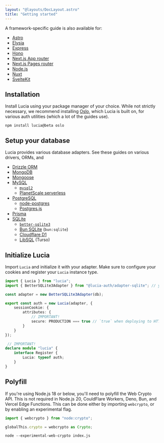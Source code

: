 ```yaml
---
layout: "@layouts/DocLayout.astro"
title: "Getting started"
---
```


A framework-specific guide is also available for:

- [Astro]()
- [Elysia]()
- [Express]()
- [Hono]()
- [Next.js App router]()
- [Next.js Pages router]()
- [Node.js]()
- [Nuxt]()
- [SvelteKit]()

## Installation

Install Lucia using your package manager of your choice. While not strictly necessary, we recommend installing [Oslo](https://oslo.js.org), which Lucia is built on, for various auth utilities (which a lot of the guides use).

```
npm install lucia@beta oslo
```

## Setup your database

Lucia provides various database adapters. See these guides on various drivers, ORMs, and 

- [Drizzle ORM]()
- [MongoDB]()
- [Mongoose]()
- [MySQL]()
    - [`mysql2`]()
    - [PlanetScale serverless]()
- [PostgreSQL]()
    - [node-postgres]()
    - [Postgres.js]()
- [Prisma]()
- [SQLite]()
    - [`better-sqlite3`]()
    - [Bun SQLite]() (`bun:sqlite`)
    - [Cloudflare D1]()
    - [LibSQL]() (Turso)

## Initialize Lucia

Import `Lucia` and initialize it with your adapter. Make sure to configure your cookies and register your `Lucia` instance type. 

```ts
import { Lucia } from "lucia";
import { BetterSQLite3Adapter } from "@lucia-auth/adapter-sqlite"; // your adapter

const adapter = new BetterSQLite3Adapter(db);

export const auth = new Lucia(adapter, {
	sessionCookie: {
		attributes: {
            // IMPORTANT!
			secure: PRODUCTION === true // `true` when deploying to HTTPS (production)
		}
	}
});

 // IMPORTANT!
declare module "lucia" {
	interface Register {
		Lucia: typeof auth;
	}
}
```

## Polyfill

If you're using Node.js 18 or below, you'll need to polyfill the Web Crypto API. This is not required in Node.js 20, CouldFlare Workers, Deno, Bun, and Vercel Edge Functions. This can be done either by importing `webcrypto`, or by enabling an experimental flag.

```ts
import { webcrypto } from "node:crypto";

globalThis.crypto = webcrypto as Crypto;
```

```
node --experimental-web-crypto index.js
```
